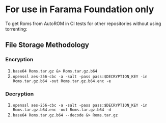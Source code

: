 # For use in Farama Foundation only

To get Roms from AutoROM in CI tests for other repositories without using torrenting:

## File Storage Methodology

### Encryption

1. `base64 Roms.tar.gz &> Roms.tar.gz.b64`
2. `openssl aes-256-cbc -a -salt -pass pass:$DECRYPTION_KEY -in Roms.tar.gz.b64 -out Roms.tar.gz.b64.enc -e`

### Decryption

1. `openssl aes-256-cbc -a -salt -pass pass:$DECRYPTION_KEY -in Roms.tar.gz.b64.enc -out Roms.tar.gz.b64 -d`
2. `base64 Roms.tar.gz.b64 --decode &> Roms.tar.gz`

